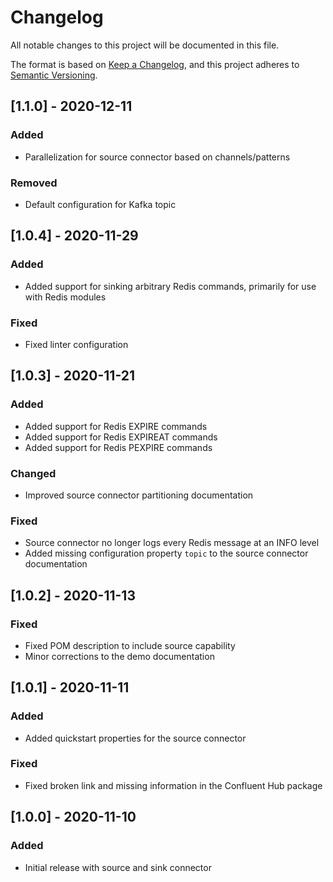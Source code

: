 # Changelog
All notable changes to this project will be documented in this file.

The format is based on [Keep a Changelog](https://keepachangelog.com/en/1.0.0/),
and this project adheres to [Semantic Versioning](https://semver.org/spec/v2.0.0.html).

## [1.1.0] - 2020-12-11
### Added
- Parallelization for source connector based on channels/patterns

### Removed
- Default configuration for Kafka topic

## [1.0.4] - 2020-11-29
### Added
- Added support for sinking arbitrary Redis commands, primarily for use with Redis modules

### Fixed
- Fixed linter configuration

## [1.0.3] - 2020-11-21
### Added
- Added support for Redis EXPIRE commands
- Added support for Redis EXPIREAT commands
- Added support for Redis PEXPIRE commands

### Changed
- Improved source connector partitioning documentation

### Fixed
- Source connector no longer logs every Redis message at an INFO level
- Added missing configuration property `topic` to the source connector documentation

## [1.0.2] - 2020-11-13
### Fixed
- Fixed POM description to include source capability
- Minor corrections to the demo documentation

## [1.0.1] - 2020-11-11
### Added
- Added quickstart properties for the source connector

### Fixed
- Fixed broken link and missing information in the Confluent Hub package

## [1.0.0] - 2020-11-10
### Added
- Initial release with source and sink connector
